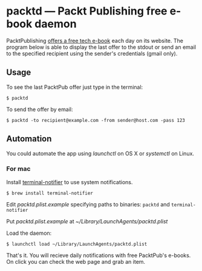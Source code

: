 # packtd — Packt Publishing free e-book daemon 

PacktPublishing [offers a free tech e-book](https://www.packtpub.com/packt/offers/free-learning) each day on its website. The program below is able to display the last offer to the stdout or send an email to the specified recipient using the sender's credentials (gmail only).

## Usage

To see the last PacktPub offer just type in the terminal: 
```
$ packtd
```

To send the offer by email:

```
$ packtd -to recipient@example.com -from sender@host.com -pass 123
```

## Automation

You could automate the app using *launchctl* on OS X or *systemctl* on Linux.

### For mac

Install [terminal-notifier](https://github.com/julienXX/terminal-notifier/blob/master/README.markdown) to use system notifications.
```
$ brew install terminal-notifier
```

Edit *packtd.plist.example* specifying paths to binaries: `packtd` and `terminal-notifier`

Put *packtd.plist.example* at *~/Library/LaunchAgents/packtd.plist*

Load the daemon:
```
$ launchctl load ~/Library/LaunchAgents/packtd.plist
```

That's it. You will recieve daily notifications with free PacktPub's e-books. On click you can check the web page and grab an item.